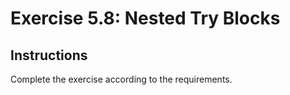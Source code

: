 # Exercise 5.8: Nested Try Blocks

## Instructions

Complete the exercise according to the requirements.
